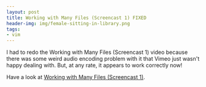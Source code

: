 ```yaml
---
layout: post
title: Working with Many Files (Screencast 1) FIXED
header-img: img/female-sitting-in-library.png
tags:
- vim
---
```

I had to redo the Working with Many Files (Screencast 1) video because there was some weird audio encoding problem with it that Vimeo just wasn't happy dealing with. But, at any rate, it appears to work correctly now!

Have a look at [Working with Many Files (Screencast 1)](http://vimeo.com/6306508).
